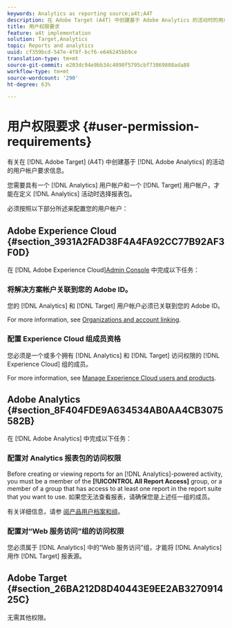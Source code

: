 ```yaml
---
keywords: Analytics as reporting source;a4t;A4T
description: 在 Adobe Target (A4T) 中创建基于 Adobe Analytics 的活动时的用户帐户要求。
title: 用户权限要求
feature: a4t implementation
solution: Target,Analytics
topic: Reports and analytics
uuid: cf359bcd-547e-4f8f-bcf6-e646245bb9ce
translation-type: tm+mt
source-git-commit: e203dc94e9bb34c4090f5795cbf73869808ada88
workflow-type: tm+mt
source-wordcount: '290'
ht-degree: 63%

---
```



# 用户权限要求 {#user-permission-requirements}

有关在 [!DNL Adobe Target] (A4T) 中创建基于 [!DNL Adobe Analytics] 的活动的用户帐户要求信息。

您需要具有一个 [!DNL Analytics] 用户帐户和一个 [!DNL Target] 用户帐户，才能在定义 [!DNL Analytics] 活动时选择报表包。

必须按照以下部分所述来配置您的用户帐户：

## Adobe Experience Cloud {#section_3931A2FAD38F4A4FA92CC77B92AF3F0D}

在 [!DNL Adobe Experience Cloud][Admin Console](https://adminconsole.adobe.com) 中完成以下任务：

### 将解决方案帐户关联到您的 Adobe ID。

您的 [!DNL Analytics] 和 [!DNL Target] 用户帐户必须已关联到您的 Adobe ID。

For more information, see [Organizations and account linking](https://docs.adobe.com/help/en/core-services/interface/manage-users-and-products/organizations.html).

### 配置 Experience Cloud 组成员资格

您必须是一个或多个拥有 [!DNL Analytics] 和 [!DNL Target] 访问权限的 [!DNL Experience Cloud] 组的成员。

For more information, see [Manage Experience Cloud users and products](https://docs.adobe.com/content/help/en/core-services/interface/manage-users-and-products/admin-getting-started.html).

## Adobe Analytics {#section_8F404FDE9A634534AB0AA4CB3075582B}

在 [!DNL Adobe Analytics] 中完成以下任务：

### 配置对 Analytics 报表包的访问权限

Before creating or viewing reports for an [!DNL Analytics]-powered activity, you must be a member of the **[!UICONTROL All Report Access]** group, or a member of a group that has access to at least one report in the report suite that you want to use. 如果您无法查看报表，请确保您是上述任一组的成员。

有关详细信息，请参 [阅产品用户档案和组](https://docs.adobe.com/content/help/en/core-services/interface/manage-users-and-products/admin-getting-started.html#section_AB50558124D541CF80A0D3D76D35A4BF)。

### 配置对“Web 服务访问”组的访问权限

您必须属于 [!DNL Analytics] 中的“Web 服务访问”组，才能将 [!DNL Analytics] 用作 [!DNL Target] 报表源。

## Adobe Target {#section_26BA212D8D40443E9EE2AB327091425C}

无需其他权限。
